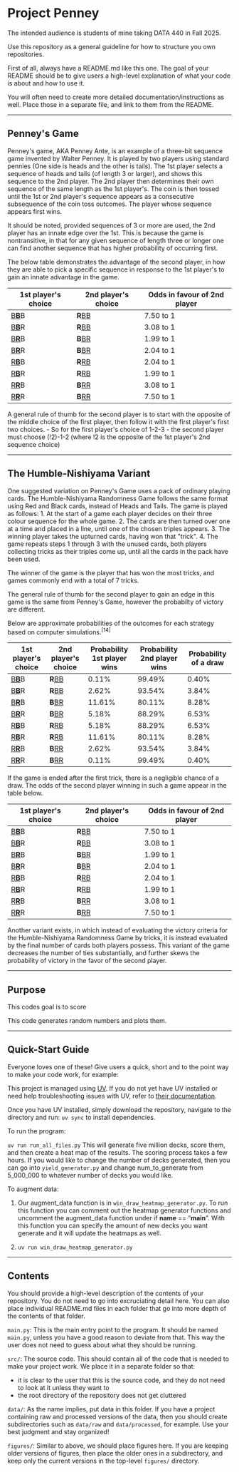 # Project Penney

The intended audience is students of mine taking DATA 440 in Fall 2025.

Use this repository as a general guideline for how to structure you own repositories.

First of all, always have a README.md like this one. The goal of your README should be to give users a high-level explanation of what your code is about and how to use it.

You will often need to create more detailed documentation/instructions as well. Place those in a separate file, and link to them from the README.

---

## Penney's Game

Penney's game, AKA Penney Ante, is an example of a three-bit sequence game invented by Walter Penney. It is played by two players using standard pennies (One side is heads and the other is tails).  The 1st player selects a sequence of heads and tails (of length 3 or larger), and shows this sequence to the 2nd player. The 2nd player then determines their own sequence of the same length as the 1st player's. The coin is then tossed until the 1st or 2nd player's sequence appears as a consecutive subsequence of the coin toss outcomes. The player whose sequence appears first wins. 

It should be noted, provided sequences of 3 or more are used, the 2nd player has an innate edge over the 1st. This is because the game is nontransitive, in that for any given sequence of length three or longer one can find another sequence that has higher probability of occurring first. 

The below table demonstrates the advantage of the second player, in how they are able to pick a specific sequence in response to the 1st player's to gain an innate advantage in the game.

| 1st player's choice | 2nd player's choice | Odds in favour of 2nd player |
|---|---|---|
| <u>B**B**</u>B | **R**<u>BB</u> | 7.50 to 1 |
| <u>B**B**</u>R | **R**<u>BB</u> | 3.08 to 1 |
| <u>B**R**</u>B | **B**<u>BR</u> | 1.99 to 1 |
| <u>B**R**</u>R | **B**<u>BR</u> | 2.04 to 1 |
| <u>R**B**</u>B | **R**<u>RB</u> | 2.04 to 1 |
| <u>R**B**</u>R | **R**<u>RB</u> | 1.99 to 1 |
| <u>R**R**</u>B | **B**<u>RR</u> | 3.08 to 1 |
| <u>R**R**</u>R | **B**<u>RR</u> | 7.50 to 1 |

A general rule of thumb for the second player is to start with the opposite of the middle choice of the first player, then follow it with the first player's first two choices. 
    - So for the first player's choice of 1-2-3
    - the second player must choose (!2)-1-2 
(where !2 is the opposite of the 1st player's 2nd sequence choice)

---

## The Humble-Nishiyama Variant

One suggested variation on Penney's Game uses a pack of ordinary playing cards. The Humble-Nishiyama Randomness Game follows the same format using Red and Black cards, instead of Heads and Tails. The game is played as follows:
    1.  At the start of a game each player decides on their three colour sequence for the whole game. 
    2. The cards are then turned over one at a time and placed in a line, until one of the chosen triples appears. 
    3. The winning player takes the upturned cards, having won that "trick". 
    4. The game repeats steps 1 through 3 with the unused cards, both players collecting tricks as their triples come up, until all the cards in the pack have been used. 

The winner of the game is the player that has won the most tricks, and games commonly end with a total of 7 tricks.

The general rule of thumb for the second player to gain an edge in this game is the same from Penney's Game, however the probabilty of victory are different. 

Below are approximate probabilities of the outcomes for each strategy based on computer simulations.<sup>[14]</sup>

| 1st player's choice | 2nd player's choice | Probability 1st player wins | Probability 2nd player wins | Probability of a draw |
|---|---|---|---|---|
| <u>B**B**</u>B | **R**<u>BB</u> | 0.11% | 99.49% | 0.40% |
| <u>B**B**</u>R | **R**<u>BB</u> | 2.62% | 93.54% | 3.84% |
| <u>B**R**</u>B | **B**<u>BR</u> | 11.61% | 80.11% | 8.28% |
| <u>B**R**</u>R | **B**<u>BR</u> | 5.18% | 88.29% | 6.53% |
| <u>R**B**</u>B | **R**<u>RB</u> | 5.18% | 88.29% | 6.53% |
| <u>R**B**</u>R | **R**<u>RB</u> | 11.61% | 80.11% | 8.28% |
| <u>R**R**</u>B | **B**<u>RR</u> | 2.62% | 93.54% | 3.84% |
| <u>R**R**</u>R | **B**<u>RR</u> | 0.11% | 99.49% | 0.40% |

If the game is ended after the first trick, there is a negligible chance of a draw. The odds of the second player winning in such a game appear in the table below.

| 1st player's choice | 2nd player's choice | Odds in favour of 2nd player |
|---|---|---|
| <u>B**B**</u>B | **R**<u>BB</u> | 7.50 to 1 |
| <u>B**B**</u>R | **R**<u>BB</u> | 3.08 to 1 |
| <u>B**R**</u>B | **B**<u>BR</u> | 1.99 to 1 |
| <u>B**R**</u>R | **B**<u>BR</u> | 2.04 to 1 |
| <u>R**B**</u>B | **R**<u>RB</u> | 2.04 to 1 |
| <u>R**B**</u>R | **R**<u>RB</u> | 1.99 to 1 |
| <u>R**R**</u>B | **B**<u>RR</u> | 3.08 to 1 |
| <u>R**R**</u>R | **B**<u>RR</u> | 7.50 to 1 |

Another variant exists, in which instead of evaluating the victory criteria for the Humble-Nishiyama Randomness Game by tricks, it is instead evaluated by the final number of cards both players possess. This variant of the game decreases the number of ties substantially, and further skews the probability of victory in the favor of the second player.

--- 

## Purpose

This codes goal is to score 

This code generates random numbers and plots them.

---

## Quick-Start Guide

Everyone loves one of these! Give users a quick, short and to the point way to make your code work, for example:

This project is managed using [UV](https://docs.astral.sh/uv/guides/install-python/). If you do not yet have UV installed or need help troubleshooting issues with UV, refer to [their documentation](https://docs.astral.sh/uv/guides/install-python/).

Once you have UV installed, simply download the repository, navigate to the directory and run: `uv sync` to install dependencies.

To run the program:

`uv run run_all_files.py` 
This will generate five million decks, score them, and then create a heat map of the results. The scoring process takes a few hours. If you would like to change the number of decks generated, then you can go into `yield_generator.py` and change num_to_generate from 5_000_000 to whatever number of decks you would like. 

To augment data:
1. Our augment_data function is in `win_draw_heatmap_generator.py`. To run this function you can comment out the heatmap generator functions and uncomment the augment_data function under if __name__ == “__main__”. With this function you can specify the amount of new decks you want generate and it will update the heatmaps as well. 

2. `uv run win_draw_heatmap_generator.py`


---

## Contents

You should provide a high-level description of the contents of your repository. You do not need to go into excruciating detail here. You can also place individual README.md files in each folder that go into more depth of the contents of that folder.

`main.py`: This is the main entry point to the program. It should be named `main.py`, unless you have a good reason to deviate from that. This way the user does not need to guess about what they should be running.

`src/`: The source code. This should contain all of the code that is needed to make your project work. We place it in a separate folder so that:

- it is clear to the user that this is the source code, and they do not need to look at it unless they want to
- the root directory of the repository does not get cluttered

`data/`: As the name implies, put data in this folder. If you have a project containing raw and processed versions of the data, then you should create subdirectories such as `data/raw` and `data/processed`, for example. Use your best judgment and stay organized!

`figures/`: Similar to above, we should place figures here. If you are keeping older versions of figures, then place the older ones in a subdirectory, and keep only the current versions in the top-level `figures/` directory.